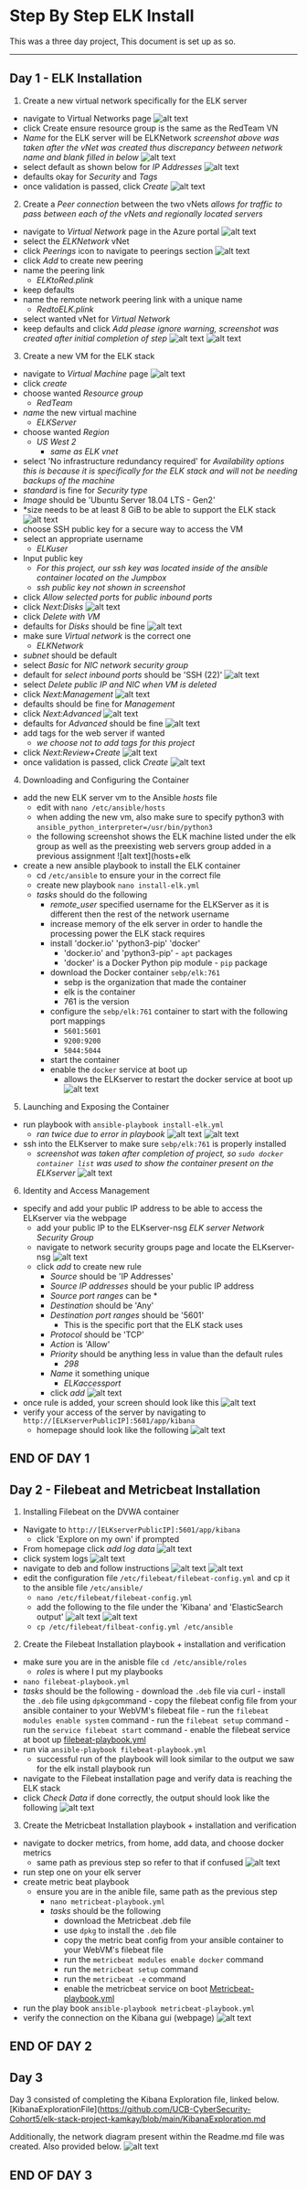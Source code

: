 # Step By Step ELK Install

This was a three day project, This document is set up as so.

---
## Day 1 - ELK Installation

1. Create a new virtual network specifically for the ELK server
  - navigate to Virtual Networks page
    ![alt text](https://github.com/UCB-CyberSecurity-Cohort5/elk-stack-project-kamkay/blob/main/images/screenshots/1.%20go%20to%20virtual%20networks%20page.png)
  - click Create ensure resource group is the same as the RedTeam VN
  - *Name* for the ELK server will be ELKNetwork
      *screenshot above was taken after the vNet was created thus discrepancy between network name and blank filled in below*
    ![alt text](https://github.com/UCB-CyberSecurity-Cohort5/elk-stack-project-kamkay/blob/main/images/screenshots/02.%20create%20new%20network.png)
  - select default as shown below for *IP Addresses*
    ![alt text](https://github.com/UCB-CyberSecurity-Cohort5/elk-stack-project-kamkay/blob/main/images/screenshots/03.%20click%20default%20subnet.png)
  - defaults okay for *Security* and *Tags*
  - once validation is passed, click *Create*
    ![alt text](https://github.com/UCB-CyberSecurity-Cohort5/elk-stack-project-kamkay/blob/main/images/screenshots/04.%20verify%26create.png)
2. Create a *Peer connection* between the two vNets
 *allows for traffic to pass between each of the vNets and regionally located servers*
  - navigate to *Virtual Network* page in the Azure portal
    ![alt text](https://github.com/UCB-CyberSecurity-Cohort5/elk-stack-project-kamkay/blob/main/images/screenshots/05.%20go%20to%20vn's%20to%20add%20peerlink.png)
  - select the *ELKNetwork* vNet
  - click *Peerings* icon to navigate to peerings section
    ![alt text](https://github.com/UCB-CyberSecurity-Cohort5/elk-stack-project-kamkay/blob/main/images/screenshots/06.%20click%20ELKNet%20%26%20find%20peerings.png)
  - click *Add* to create new peering
  - name the peering link  
    - *ELKtoRed.plink*
  - keep defaults 
  - name the remote network peering link with a unique name 
    - *RedtoELK.plink*
  - select wanted vNet for *Virtual Network*
  - keep defaults and click *Add* 
     *please ignore warning, screenshot was created after initial completion of step*
    ![alt text](https://github.com/UCB-CyberSecurity-Cohort5/elk-stack-project-kamkay/blob/main/images/screenshots/07.1%20add%20peering.png)
    ![alt text](https://github.com/UCB-CyberSecurity-Cohort5/elk-stack-project-kamkay/blob/main/images/screenshots/07.2%20add%20peering%20.png)

3. Create a new VM for the ELK stack
  - navigate to *Virtual Machine* page
    ![alt text](https://github.com/UCB-CyberSecurity-Cohort5/elk-stack-project-kamkay/blob/main/images/screenshots/09.%20find%20vm%20tab.png)
  - click *create*
  - choose wanted *Resource group* 
    - *RedTeam*
  - *name* the new virtual machine
    - *ELKServer*
  - choose wanted *Region*
    - *US West 2* 
      - *same as ELK vnet*
  - select 'No infrastructure redundancy required' for *Availability options*
    *this is because it is specifically for the ELK stack and will not be needing backups of the machine* 
  - *standard* is fine for *Security type*
  - *Image* should be 'Ubuntu Server 18.04 LTS - Gen2'
  - *size needs to be at least 8 GiB to be able to support the ELK stack
    ![alt text](https://github.com/UCB-CyberSecurity-Cohort5/elk-stack-project-kamkay/blob/main/images/screenshots/11.%201%20create%20new%20vm%20basics.png)
  - choose SSH public key for a secure way to access the VM
  - select an appropriate username 
    - *ELKuser*
  - Input public key 
    - *For this project, our ssh key was located inside of the ansible container located on the Jumpbox*
     - *ssh public key not shown in screenshot*
  - click *Allow selected ports* for *public inbound ports*
  - click *Next:Disks*
    ![alt text](https://github.com/UCB-CyberSecurity-Cohort5/elk-stack-project-kamkay/blob/main/images/screenshots/11.2%20create%20vm%20basics.png)
  - click *Delete with VM*
  - defaults for *Disks* should be fine
    ![alt text](https://github.com/UCB-CyberSecurity-Cohort5/elk-stack-project-kamkay/blob/main/images/screenshots/11.5.1%20next.png)
  - make sure *Virtual network* is the correct one
    - *ELKNetwork*
  - *subnet* should be default
  - select *Basic* for *NIC network security group*
  - default for *select inbound ports* should be 'SSH (22)'
    ![alt text](https://github.com/UCB-CyberSecurity-Cohort5/elk-stack-project-kamkay/blob/main/images/screenshots/11.3%20create%20new%20pub%20ip.png)
  - select *Delete public IP and NIC when VM is deleted*
  - click *Next:Management*
    ![alt text](https://github.com/UCB-CyberSecurity-Cohort5/elk-stack-project-kamkay/blob/main/images/screenshots/11.4%20delete%20when%20vm%20deleted.png)
  - defaults should be fine for *Management*
  - click *Next:Advanced*
     ![alt text](https://github.com/UCB-CyberSecurity-Cohort5/elk-stack-project-kamkay/blob/main/images/screenshots/11.5%20next.png)
  - defaults for *Advanced* should be fine
    ![alt text](https://github.com/UCB-CyberSecurity-Cohort5/elk-stack-project-kamkay/blob/main/images/screenshots/11.6%20next.png)
  - add tags for the web server if wanted 
     - *we choose not to add tags for this project*
  - click *Next:Review+Create*
     ![alt text](https://github.com/UCB-CyberSecurity-Cohort5/elk-stack-project-kamkay/blob/main/images/screenshots/11.7%20nxt.png)
  - once validation is passed, click *Create*
     ![alt text](https://github.com/UCB-CyberSecurity-Cohort5/elk-stack-project-kamkay/blob/main/images/screenshots/11.8%20create.png)

4. Downloading and Configuring the Container
  - add the new ELK server vm to the Ansible *hosts* file 
    - edit with `nano /etc/ansible/hosts`
    - when adding the new vm, also make sure to specify python3 with `ansible_python_interpreter=/usr/bin/python3`
    - the following screenshot shows the ELK machine listed under the elk group as well as the preexisting web servers group added in a previous assignment 
     ![alt text](hosts+elk
  - create a new ansible playbook to install the ELK container
    - cd `/etc/ansible` to ensure your in the correct file
    - create new playbook `nano install-elk.yml`
    - *tasks* should do the following 
      - *remote_user* specified username for the ELKServer as it is different then the rest of the network username 
      - increase memory of the elk server in order to handle the processing power the ELK stack requires
      - install 'docker.io' 'python3-pip' 'docker'
         - 'docker.io' and 'python3-pip' - `apt` packages
         - 'docker' is a Docker Python pip module - `pip` package
      - download the Docker container `sebp/elk:761`
         - sebp is the organization that made the container
         - elk is the container
         - 761 is the version
      -  configure the `sebp/elk:761` container to start with the following port mappings
         - `5601:5601`
         - `9200:9200`
         - `5044:5044`
      - start the container
      - enable the `docker` service at boot up 
         - allows the ELKserver to restart the docker service at boot up
      ![alt text](https://github.com/UCB-CyberSecurity-Cohort5/elk-stack-project-kamkay/blob/main/Playbooks/install-elk.yml)

5. Launching and Exposing the Container
  - run playbook with `ansible-playbook install-elk.yml`
    - *ran twice due to error in playbook*
     ![alt text](https://github.com/UCB-CyberSecurity-Cohort5/elk-stack-project-kamkay/blob/main/images/screenshots/unsuccessful%20run%201%20of%20playbook.png)
     ![alt text](https://github.com/UCB-CyberSecurity-Cohort5/elk-stack-project-kamkay/blob/main/images/screenshots/successful%20run%202%20of%20playbook%20.png)
  - ssh into the ELKserver to make sure `sebp/elk:761` is properly installed
    - *screenshot was taken after completion of project, so `sudo docker container list` was used to show the container present on the ELKserver*
     ![alt text](https://github.com/UCB-CyberSecurity-Cohort5/elk-stack-project-kamkay/blob/main/images/screenshots/dockerListOutput.png)

6. Identity and Access Management
  - specify and add your public IP address to be able to access the ELKserver via the webpage
    - add your public IP to the ELKserver-nsg *ELK server Network Security Group*
    - navigate to network security groups page and locate the ELKserver-nsg
     ![alt text](https://github.com/UCB-CyberSecurity-Cohort5/elk-stack-project-kamkay/blob/main/images/screenshots/elk%20server%20nsg%201.png)
    - click *add* to create new rule
      - *Source* should be 'IP Addresses'
      - *Source IP addresses* should be your public IP address 
      - *Source port ranges* can be *
      - *Destination* should be 'Any'
      - *Destination port ranges* should be '5601'
        - This is the specific port that the ELK stack uses
      - *Protocol* should be 'TCP'
      - *Action* is 'Allow'
      - *Priority* should be anything less in value than the default rules
        - *298*
      - *Name* it something unique
        - *ELKaccessport*
      - click *add*
     ![alt text](https://github.com/UCB-CyberSecurity-Cohort5/elk-stack-project-kamkay/blob/main/images/screenshots/elk%20server%20add%20rule.png)
  - once rule is added, your screen should look like this 
     ![alt text](https://github.com/UCB-CyberSecurity-Cohort5/elk-stack-project-kamkay/blob/main/images/screenshots/elk%20access%20rule%20added%20completed.png)
  - verify your access of the server by navigating to `http://[ELKserverPublicIP]:5601/app/kibana` 
    - homepage should look like the following 
     ![alt text](https://github.com/UCB-CyberSecurity-Cohort5/elk-stack-project-kamkay/blob/main/images/screenshots/successful%20access%20of%20elk%20server%20via%20webpage.png)

END OF DAY 1
---

## Day 2 - Filebeat and Metricbeat Installation

1. Installing Filebeat on the DVWA container
  - Navigate to `http://[ELKserverPublicIP]:5601/app/kibana`
    - click 'Explore on my own' if prompted
  - From homepage click *add log data*
     ![alt text](https://github.com/UCB-CyberSecurity-Cohort5/elk-stack-project-kamkay/blob/main/images/Day2scs/click%20add%20data.png)
  - click system logs
     ![alt text](https://github.com/UCB-CyberSecurity-Cohort5/elk-stack-project-kamkay/blob/main/images/Day2scs/click%20system%20logs.png)
  - navigate to deb and follow instructions
     ![alt text](https://github.com/UCB-CyberSecurity-Cohort5/elk-stack-project-kamkay/blob/main/images/Day2scs/deb%20and%20follow.png)
     ![alt text](https://github.com/UCB-CyberSecurity-Cohort5/elk-stack-project-kamkay/blob/main/images/Day2scs/step1install.png)
  - edit the configuration file `/etc/filebeat/filebeat-config.yml` and cp it to the ansible file `/etc/ansible/`
    - `nano /etc/filebeat/filebeat-config.yml`
    - add the following to the file under the 'Kibana' and 'ElasticSearch output'
     ![alt text](https://github.com/UCB-CyberSecurity-Cohort5/elk-stack-project-kamkay/blob/main/images/Day2scs/filebeatconfig1.png)
     ![alt text](https://github.com/UCB-CyberSecurity-Cohort5/elk-stack-project-kamkay/blob/main/images/Day2scs/filebeatconfig2.png)
    - `cp /etc/filebeat/filbeat-config.yml /etc/ansible`
 
2. Create the Filebeat Installation playbook + installation and verification
  - make sure you are in the anisble file `cd /etc/ansible/roles`
    - *roles* is where I put my playbooks
  - `nano filebeat-playbook.yml`
   - *tasks* should be the following
    - download the `.deb` file via curl
    - install the `.deb` file using `dpkg`command
    - copy the filebeat config file from your ansible container to your WebVM's filebeat file
    - run the `filebeat modules enable system` command
    - run the `filebeat setup` command
    - run the `service filebeat start` command
    - enable the filebeat service at boot up 
     [filebeat-playbook.yml](https://github.com/UCB-CyberSecurity-Cohort5/elk-stack-project-kamkay/blob/main/Playbooks/filebeat-playbook.yml)
  - run via `ansible-playbook filebeat-playbook.yml`
    - successful run of the playbook will look similar to the output we saw for the elk install playbook run 
  - navigate to the Filebeat installation page and verify data is reaching the ELK stack 
  - click *Check Data* if done correctly, the output should look like the following
     ![alt text](https://github.com/UCB-CyberSecurity-Cohort5/elk-stack-project-kamkay/blob/main/images/Day2scs/filebeatsuccess.png)

3. Create the Metricbeat Installation playbook + installation and verification
  - navigate to docker metrics, from home, add data, and choose docker metrics
    - same path as previous step so refer to that if confused 
     ![alt text](https://github.com/UCB-CyberSecurity-Cohort5/elk-stack-project-kamkay/blob/main/images/Day2scs/docker%20metric%20homepage.png)
  - run step one on your elk server 
  - create metric beat playbook
    - ensure you are in the anible file, same path as the previous step
      - `nano metricbeat-playbook.yml`
      - *tasks* should be the following
        - download the Metricbeat .deb file
        - use `dpkg` to install the `.deb` file
        - copy the metric beat config from your ansible container to your WebVM's filebeat file 
        - run the `metricbeat modules enable docker` command
        - run the `metricbeat setup` command
        - run the `metricbeat -e` command
        - enable the metricbeat service on boot
     [Metricbeat-playbook.yml](https://github.com/UCB-CyberSecurity-Cohort5/elk-stack-project-kamkay/blob/main/Playbooks/metricbeat-playbook.yml)
  - run the play book `ansible-playbook metricbeat-playbook.yml`
  - verify the connection on the Kibana gui (webpage)
     ![alt text](https://github.com/UCB-CyberSecurity-Cohort5/elk-stack-project-kamkay/blob/main/images/Day2scs/metricsuccess.png)

END OF DAY 2
---

## Day 3

Day 3 consisted of completing the Kibana Exploration file, linked below. 
     [KibanaExplorationFile](https://github.com/UCB-CyberSecurity-Cohort5/elk-stack-project-kamkay/blob/main/KibanaExploration.md

Additionally, the network diagram present within the Readme.md file was created. Also provided below. 
     ![alt text](https://github.com/UCB-CyberSecurity-Cohort5/elk-stack-project-kamkay/blob/main/NetworkDiagrams/NetworkDiagram.png)

END OF DAY 3
---
